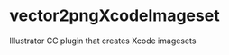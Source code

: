 vector2pngXcodeImageset
=======================

Illustrator CC plugin that creates Xcode imagesets
